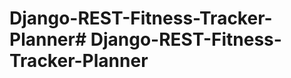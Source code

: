 # Django-REST-Fitness-Tracker-Planner#   D j a n g o - R E S T - F i t n e s s - T r a c k e r - P l a n n e r  
 